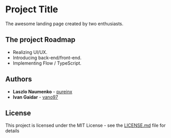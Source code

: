 # Project Title

The awesome landing page created by two enthusiasts.

## The project Roadmap

 - Realizing UI/UX.
 - Introducing back-end/front-end.
 - Implementing Flow / TypeScript.

## Authors

* **Laszlo Naumenko**  - [pureinx](https://github.com/thepureinx)
* **Ivan Gaidar** - [vano97](https://gitlab.com/vano97)


## License

This project is licensed under the MIT License - see the [LICENSE.md](LICENSE.md) file for details